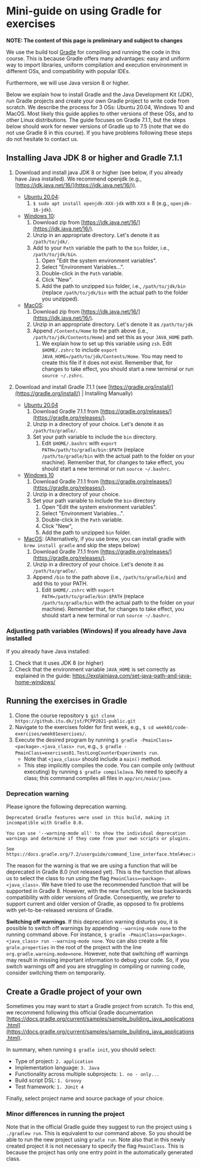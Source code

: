 # Mini-guide on using Gradle for exercises

**NOTE: The content of this page is preliminary and subject to changes**

We use the build tool [Gradle](https://gradle.org/) for compiling and running the code in this course.
This is because Gradle offers many advantages: easy and uniform way to import libraries, uniform compilation and execution environment in different OSs, and compatibility with popular IDEs. 

Furthermore, we will use Java version 8 or higher.

Below we explain how to install Gradle and the Java Development Kit (JDK), run Gradle projects and create your own Gradle project to write code from scratch. We describe the process for 3 OSs: Ubuntu 20.04, Windows 10 and MacOS. Most likely this guide applies to other versions of these OSs, and to other Linux distributions. The guide focuses on Gradle 7.1.1, but the steps below should work for newer versions of Gradle up to 7.5 (note that we do not use Gradle 8 in this course). If you have problems following these steps do not hesitate to contact us.

## Installing Java JDK 8 or higher and Gradle 7.1.1

1. Download and install java JDK 8 or higher (see below, if you already have Java installed). We recommend openjdk (e.g., [https://jdk.java.net/16/](https://jdk.java.net/16/)).
   - <u>Ubuntu 20.04</u>: 
	 1. `$ sudo apt install openjdk-XXX-jdk` with `XXX` ≥ 8 (e.g., `openjdk-16-jdk`).
   - <u>Windows 10</u>:
     1. Download zip from [https://jdk.java.net/16/](https://jdk.java.net/16/).
     2. Unzip in an appropriate directory. Let's denote it as `/path/to/jdk/`.
     3. Add to your `Path` variable the path to the `bin` folder, i.e., `/path/to/jdk/bin`.
		1. Open "Edit the system environment variables".
		2. Select "Environment Variables...".
        3. Double-click in the `Path` variable.
        4. Click "New".
		5. Add the path to unzipped `bin` folder, i.e., `/path/to/jdk/bin` (replace `/path/to/jdk/bin` with the actual path to the folder you unzipped).
   - <u>MacOS</u>:
     1. Download zip from [https://jdk.java.net/16/](https://jdk.java.net/16/).
     2. Unzip in an appropriate directory. Let's denote it as `/path/to/jdk` <!-- ~/PCPP/jdk-16.0.2.jdk -->
     3. Append `/Contents/Home` to the path above (i.e., `/path/to/jdk/Contents/Home`) and set this as your `JAVA_HOME` path.
		1. We explain how to set up this variable using `zsh`. 
		   Edit `$HOME/.zshrc` to include `export JAVA_HOME=/path/to/jdk/Contents/Home`. You may need to create this file if it does not exist.
		   Remember that, for changes to take effect, you should start a new terminal or run `source ~/.zshrc`.

2. Download and install Gradle 7.1.1 (see [https://gradle.org/install/](https://gradle.org/install/) | Installing Manually)
   
   - <u>Ubuntu 20.04</u>
	 1. Download Gradle 7.1.1 from [https://gradle.org/releases/](https://gradle.org/releases/).
	 2. Unzip in a directory of your choice. Let's denote it as `/path/to/gradle/`.
	 3. Set your path variable to include the `bin` directory.
		 1. Edit `$HOME/.bashrc` with `export PATH=/path/to/gradle/bin:$PATH` (replace `/path/to/gradle/bin` with the actual path to the folder on your machine).
		    Remember that, for changes to take effect, you should start a new terminal or run `source ~/.bashrc`.  
   - <u>Windows 10</u>
	 1. Download Gradle 7.1.1 from [https://gradle.org/releases/](https://gradle.org/releases/).
	 2. Unzip in a directory of your choice.
	 3. Set your path variable to include the `bin` directory
		 1. Open "Edit the system environment variables".
		 2. Select "Environment Variables...".
		 3. Double-click in the `Path` variable.
		 4. Click "New", 
		 5. Add the path to unzipped `bin` folder.
   - <u>MacOS</u>: (Alternatively, if you use brew, you can install gradle with `brew install gradle` and skip the steps below)
	 1. Download Gradle 7.1.1 from [https://gradle.org/releases/](https://gradle.org/releases/).
	 2. Unzip in a directory of your choice. Let's denote it as `/path/to/gradle/`.
	 3. Append `/bin` to the path above (i.e., `/path/to/gradle/bin`) and add this to your PATH.
		 1. Edit `$HOME/.zshrc` with `export PATH=/path/to/gradle/bin:$PATH` (replace `/path/to/gradle/bin` with the actual path to the folder on your machine). Remember that, for changes to take effect, you should start a new terminal or run `source ~/.bashrc`.  


### Adjusting path variables (Windows) if you already have Java installed

If you already have Java installed:
1. Check that it uses JDK 8 (or higher)
2. Check that the environment variable `JAVA_HOME` is set correctly as explained in the guide: https://explainjava.com/set-java-path-and-java-home-windows/


## Running the exercises in Gradle

1. Clone the course repository `$ git clone https://github.itu.dk/jst/PCPP2021-public.git`
1. Navigate to the exercises folder for first week, e.g., `$ cd week01/code-exercises/week01exercises/`.
2. Execute the desired program by running `$ gradle -PmainClass=<package>.<java_class> run`, e.g., `$ gradle -PmainClass=exercises01.TestLongCounterExperiments run`.
   - Note that `<java_class>` should include a `main()` method.
   - This step implicitly compiles the code. You can compile only (without executing) by running `$ gradle compileJava`. No need to specify a class; this command compiles all files in `app/src/main/java`.
   
### Deprecation warning

Please ignore the following deprecation warning.

```
Deprecated Gradle features were used in this build, making it incompatible with Gradle 8.0.

You can use '--warning-mode all' to show the individual deprecation warnings and determine if they come from your own scripts or plugins.

See https://docs.gradle.org/7.2/userguide/command_line_interface.html#sec:command_line_warnings
```

The reason for the warning is that we are using a function that will be deprecated in Gradle 8.0 (not released yet).
This is the function that allows us to select the class to run using the flag `PmainClass=<package>.<java_class>`.
We have tried to use the recommended function that will be supported in Gradle 8.
However, with the new function, we lose backwards compatibility with older versions of Gradle.
Consequently, we prefer to support current and older version of Gradle, as opposed to fix problems with yet-to-be-released versions of Gradle.


**Switching off warnings**. If this deprecation warning disturbs you, it is possible to switch off warnings by appending `--warning-mode none` to the running command above. For instance, `$ gradle -PmainClass=<package>.<java_class> run --warning-mode none`.
You can also create a file `grale.properties` in the root of the project with the line `org.gradle.warning.mode=none`.
However, note that switching off warnings may result in missing important information to debug your code.
So, if you switch warnings off and you are struggling in compiling or running code, consider switching them on temporarily.


## Create a Gradle project of your own

Sometimes you may want to start a Gradle project from scratch. To this end, we recommend following this official Gradle documentation [https://docs.gradle.org/current/samples/sample_building_java_applications.html](https://docs.gradle.org/current/samples/sample_building_java_applications.html).

In summary, when running `$ gradle init`, you should select:

- Type of project: `2. application`
- Implementation language: `3. Java`
- Functionality across multiple subprojects: `1. no - only...`
- Build script DSL: `1. Groovy`
- Test framework: `1. JUnit 4`

Finally, select project name and source package of your choice.

### Minor differences in running the project

Note that in the official Gradle guide they suggest to run the project using `$ ./gradlew run`. This is equivalent to our command above. So you should be able to run the new project using `gradle run`.
Note also that in this newly created project it is not necessary to specify the flag `PmainClass`. This is because the project has only one entry point in the automatically generated class.

